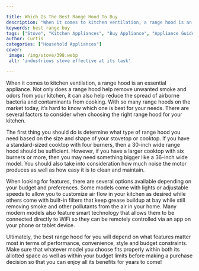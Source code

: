 ```yaml
---

title: Which Is The Best Range Hood To Buy
description: "When it comes to kitchen ventilation, a range hood is an essential appliance. Not only does a range hood help remove unwanted smok...swipe up to find out"
keywords: best range buy
tags: ["Stove", "Kitchen Appliances", "Buy Appliance", "Appliance Guide"]
author: Curtis
categories: ["Household Appliances"]
cover: 
 image: /img/stove/398.webp
 alt: 'industrious stove effective at its task'

---
```


When it comes to kitchen ventilation, a range hood is an essential appliance. Not only does a range hood help remove unwanted smoke and odors from your kitchen, it can also help reduce the spread of airborne bacteria and contaminants from cooking. With so many range hoods on the market today, it’s hard to know which one is best for your needs. There are several factors to consider when choosing the right range hood for your kitchen.

The first thing you should do is determine what type of range hood you need based on the size and shape of your stovetop or cooktop. If you have a standard-sized cooktop with four burners, then a 30-inch wide range hood should be sufficient. However, if you have a larger cooktop with six burners or more, then you may need something bigger like a 36-inch wide model. You should also take into consideration how much noise the motor produces as well as how easy it is to clean and maintain.

When looking for features, there are several options available depending on your budget and preferences. Some models come with lights or adjustable speeds to allow you to customize air flow in your kitchen as desired while others come with built-in filters that keep grease buildup at bay while still removing smoke and other pollutants from the air in your home. Many modern models also feature smart technology that allows them to be connected directly to WiFi so they can be remotely controlled via an app on your phone or tablet device. 

Ultimately, the best range hood for you will depend on what features matter most in terms of performance, convenience, style and budget constraints. Make sure that whatever model you choose fits properly within both its allotted space as well as within your budget limits before making a purchase decision so that you can enjoy all its benefits for years to come!

